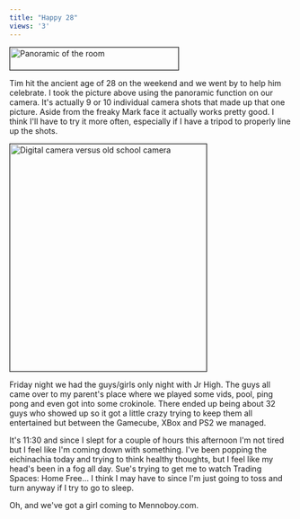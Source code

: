 ```yaml
---
title: "Happy 28"
views: '3'
---
```

<p><a href="https://www.mennoboy.com/chris/archives/images/friends/timsbdaypano.jpg"><img alt="Panoramic of the room" src="https://www.mennoboy.com/chris/archives/images/friends/timsbdaypano-thumb.jpg" width="300" height="40" border="1" /></a></p>
<p>Tim hit the ancient age of 28 on the weekend and we went by to help him celebrate.  I took the picture above using the panoramic function on our camera.  It's actually 9 or 10 individual camera shots that made up that one picture.  Aside from the freaky Mark face it actually works pretty good.  I think I'll have to try it more often, especially if I have a tripod to properly line up the shots.</p>
<div><img alt="Digital camera versus old school camera" src="https://www.mennoboy.com/chris/archives/images/friends/camtocam.jpg" width="350" height="405" border="1" /></div>
<p>Friday night we had the guys/girls only night with Jr High.  The guys all came over to my parent's place where we played some vids, pool, ping pong and even got into some crokinole.  There ended up being about 32 guys who showed up so it got a little crazy trying to keep them all entertained but between the Gamecube, XBox and PS2 we managed.</p>
<p>It's 11:30 and since I slept for a couple of hours this afternoon I'm not tired but I feel like I'm coming down with something.  I've been popping the eichinachia today and trying to think healthy thoughts, but I feel like my head's been in a fog all day.  Sue's trying to get me to watch Trading Spaces: Home Free...  I think I may have to since I'm just going to toss and turn anyway if I try to go to sleep.</p>
<p>Oh, and we've got a girl coming to Mennoboy.com.</p>

